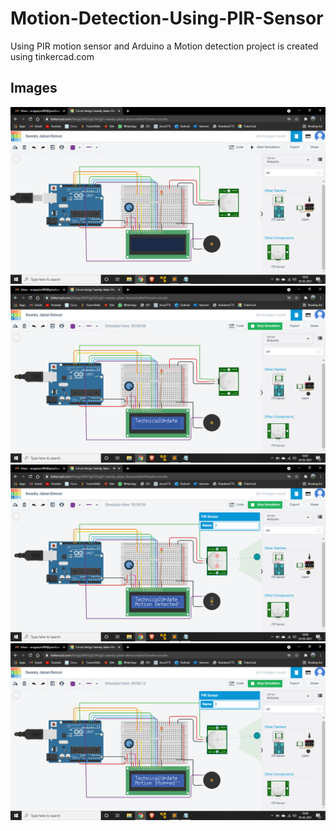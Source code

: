 # Motion-Detection-Using-PIR-Sensor

Using PIR motion sensor and Arduino a Motion detection project is created using tinkercad.com

## Images

![Description](https://github.com/anagarjnv889/Motion-Detection-Using-PIR-Sensor/blob/main/Images/2021-05-29%20(5).png)
![Description](https://github.com/anagarjnv889/Motion-Detection-Using-PIR-Sensor/blob/main/Images/2021-05-29%20(6).png)
![Description](https://github.com/anagarjnv889/Motion-Detection-Using-PIR-Sensor/blob/main/Images/2021-05-29%20(7).png)
![Description](https://github.com/anagarjnv889/Motion-Detection-Using-PIR-Sensor/blob/main/Images/2021-05-29%20(8).png)
 
